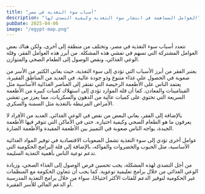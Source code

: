 ```yaml
---
title: "أسباب سوء التغذية في مصر"
description: "العوامل المساهمة في انتشار سوء التغذية وكيفية التصدي لها"
pubDate: 2025-04-06
image: "/egypt-map.png"
---
```


تتعدد أسباب سوء التغذية في مصر، وتختلف من منطقة إلى أخرى، ولكن هناك بعض العوامل المشتركة التي تسهم في تفشي هذه المشكلة. من أبرز هذه العوامل الفقر، وقلة الوعي الغذائي، ونقص الوصول إلى الطعام الصحي والمتوازن.

يعتبر الفقر من أبرز الأسباب التي تؤدي إلى سوء التغذية، حيث يعاني الكثير من الأسر من صعوبة في الحصول على غذاء متنوع وذو جودة عالية. في العديد من المناطق الفقيرة، يعتمد الناس على الأطعمة الرخيصة التي تفتقر إلى العناصر الغذائية الأساسية مثل الفيتامينات والمعادن. كما أن قلة الموارد تؤدي إلى استهلاك كميات كبيرة من الأطعمة السريعة التي تحتوي على كميات عالية من الدهون والسكريات، مما يعزز من تفشي الأمراض المرتبطة بالتغذية مثل السمنة والسكري.

بالإضافة إلى الفقر، يعاني البعض من نقص في الوعي الغذائي. العديد من الأفراد لا يعرفون ما هو الطعام الصحي وكيفية اختياره. حتى في الأماكن التي تتوفر فيها الأطعمة الجيدة، يواجه الناس صعوبة في التمييز بين الأطعمة المفيدة والأطعمة الضارة.

عوامل أخرى تؤدي إلى سوء التغذية تشمل الصعوبات الاقتصادية في توفير المواد الغذائية الأساسية، مثل الحبوب والخضروات والفواكه، بالإضافة إلى قلة البرامج الحكومية التي تدعم توعية الناس بأهمية التغذية السليمة.

من أجل التصدي لهذه المشكلة، يجب تحسين فرص الوصول إلى الغذاء الصحي، وزيادة الوعي الغذائي من خلال برامج تعليمية توعوية. كما يجب أن تتعاون الحكومة مع المنظمات غير الحكومية لتوفير الدعم للفئات الأكثر احتياجًا، سواء من خلال برامج التغذية المدرسية أو الدعم المالي للأسر الفقيرة.
